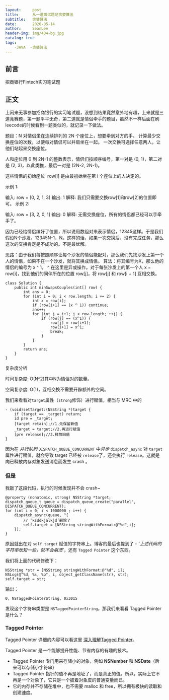 ```yaml
---
layout:     post
title:      从一道面试题记贪婪算法
subtitle:   贪婪算法
date:       2020-05-14
author:     SeanLee
header-img: img/404-bg.jpg
catalog: true
tags:
    -JAVA  -贪婪算法
---
```



## 前言

招商银行Fintech实习笔试题


## 正文

上闲来无事参加招商银行的实习笔试题，没想到结果竟然意外地有趣，上来就是三道竞赛题，第一题平平无奇，第二道就是情侣牵手的题目，虽然不一样后面在刷leecode的时候看到一题类似的，就记录一下做法。

题目：N 对情侣坐在连续排列的 2N 个座位上，想要牵到对方的手。 计算最少交换座位的次数，以便每对情侣可以并肩坐在一起。 一次交换可选择任意两人，让他们站起来交换座位。

人和座位用 0 到 2N-1 的整数表示，情侣们按顺序编号，第一对是 (0, 1)，第二对是 (2, 3)，以此类推，最后一对是 (2N-2, 2N-1)。

这些情侣的初始座位  row[i] 是由最初始坐在第 i 个座位上的人决定的。

示例 1:

输入: row = [0, 2, 1, 3]
输出: 1
解释: 我们只需要交换row[1]和row[2]的位置即可。
示例 2:

输入: row = [3, 2, 0, 1]
输出: 0
解释: 无需交换座位，所有的情侣都已经可以手牵手了。

因为已经给情侣编好了位置，所以说用数组对来表示情侣，12345这样。于是我们假设N个沙发，12345N-1，N。这样的话，如果一次交换后，没有完成任务，那么这次的交换肯定是不成功的。不是最优解。

思路：由于我们每按照顺序让每个沙发的情侣能配对，那么我们先找沙发上第一个人的情侣，如果不在一个沙发，就将其换成情侣。
算法：将其编号为X，那么他的情侣的编号为 x ^ 1， ^ 在这里是异或操作。对于每张沙发上的第一个人 x = row[i]，找到他们的同伴所在的位置 row[j]，将 row[j] 和 row[i + 1] 互相交换。

```objc
class Solution {
    public int minSwapsCouples(int[] row) {
        int ans = 0;
        for (int i = 0; i < row.length; i += 2) {
            int x = row[i];
            if (row[i+1] == (x ^ 1)) continue;
            ans++;
            for (int j = i+1; j < row.length; ++j) {
                if (row[j] == (x^1)) {
                    row[j] = row[i+1];
                    row[i+1] = x^1;
                    break;
                }
            }
        }
        return ans;
    }
}
```
复杂度分析

时间复杂度: O(N^2)其中N为情侣对的数量。

空间复杂度: O(1)，互相交换不需要开辟额外的空间。


我们来看看对`target`属性（`strong`修饰）进行赋值，相当与 MRC 中的

```
- (void)setTarget:(NSString *)target {
    if (target == _target) return;
    id pre = _target;
    [target retain];//1.先保留新值
    _target = target;//2.再进行赋值
    [pre release];//3.释放旧值
}
```

因为在 *并行队列* `DISPATCH_QUEUE_CONCURRENT` 中*异步* `dispatch_async` 对 `target`属性进行赋值，就会导致 target 已经被 `release`了，还会执行 `release`。这就是向已释放内存对象发送消息而发生 crash 。


### 但是

我敲了这段代码，执行的时候发现并不会 crash~

```objc
@property (nonatomic, strong) NSString *target;
dispatch_queue_t queue = dispatch_queue_create("parallel", DISPATCH_QUEUE_CONCURRENT);
for (int i = 0; i < 1000000 ; i++) {
    dispatch_async(queue, ^{
    	// ‘ksddkjalkjd’删除了
        self.target = [NSString stringWithFormat:@"%d",i];
    });
}
```

原因就出在对 `self.target` 赋值的字符串上。博客的最后也提到了 - *‘上述代码的字符串改短一些，就不会崩溃’*，还有 `Tagged Pointer` 这个东西。

我们将上面的代码修改下：


```objc
NSString *str = [NSString stringWithFormat:@"%d", i];
NSLog(@"%d, %s, %p", i, object_getClassName(str), str);
self.target = str;
```

输出：

```
0, NSTaggedPointerString, 0x3015
```

发现这个字符串类型是 `NSTaggedPointerString`，那我们来看看 Tagged Pointer 是什么？

### Tagged Pointer

Tagged Pointer 详细的内容可以看这里 [深入理解Tagged Pointer](http://www.infoq.com/cn/articles/deep-understanding-of-tagged-pointer)。

Tagged Pointer 是一个能够提升性能、节省内存的有趣的技术。

- Tagged Pointer 专门用来存储小的对象，例如 **NSNumber** 和 **NSDate**（后来可以存储小字符串）
- Tagged Pointer 指针的值不再是地址了，而是真正的值。所以，实际上它不再是一个对象了，它只是一个披着对象皮的普通变量而已。
- 它的内存并不存储在堆中，也不需要 malloc 和 free，所以拥有极快的读取和创建速度。




